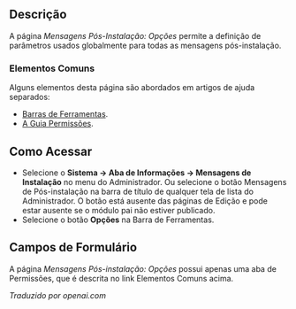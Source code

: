 <!-- Filename: Help4.x:Post-installation_Messages:_Options / Display title: Mensagens Pós-instalação: Opções -->

## Descrição

A página *Mensagens Pós-Instalação: Opções* permite a definição de parâmetros usados globalmente para todas as mensagens pós-instalação.

### Elementos Comuns

Alguns elementos desta página são abordados em artigos de ajuda separados:

* [Barras de Ferramentas](jdocmanual?article=help/common-elements/toolbars).
* [A Guia Permissões](jdocmanual?article=help/common-elements/edit-permissions).

## Como Acessar

- Selecione o **Sistema -> Aba de Informações -> Mensagens de Instalação** no menu
  do Administrador. Ou selecione o botão Mensagens de Pós-instalação na barra de título de qualquer tela de lista do Administrador. O botão está ausente das páginas de Edição e pode estar ausente se o módulo pai não estiver publicado.
- Selecione o botão **Opções** na Barra de Ferramentas.

## Campos de Formulário

A página *Mensagens Pós-instalação: Opções* possui apenas uma aba de Permissões, que é descrita no link Elementos Comuns acima.

*Traduzido por openai.com*

